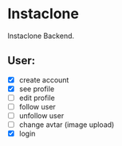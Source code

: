 # Instaclone

Instaclone Backend.

## User:

-   [x] create account
-   [x] see profile
-   [ ] edit profile
-   [ ] follow user
-   [ ] unfollow user
-   [ ] change avtar (image upload)
-   [x] login

